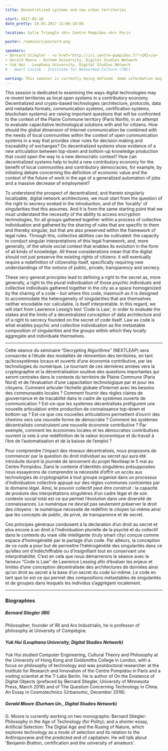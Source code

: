 ```yaml
---
title: Decentralized systems and new urban territories

start: 2017-05-18
date_pretty: 18.05.2017 15:00-18:00

location: Salle Triangle <br> Centre Pompidou <br> Paris

poster: /seminars/poster4.png

speakers:
- Bernard Stiegler - <a href="http://iri.centre-pompidou.fr">IRI</a>
- Gerald Moore - Durham University, Digital Studies Network
- Yuk Hui - Leuphana University, Digital Studies Network
# - Geert Lovink - Institute for Networked Culture (TBC)

warning: This seminar is currently being defined. Some information may change in the next days.
---
```


This session is dedicated to examining the ways digital technologies may re-invent territories as local open systems in a contributory economy. Decentralized and crypto-based technologies (architecture, protocols, data and metadata formats, communication systems, certification systems, blockchain systems) are raising important questions that will be confronted to the context of the Plaine Commune territory (Paris North), in an attempt to evaluate capacitative technological solutions with and for citizens. How should the global dimension of Internet communication be combined with the needs of local communities within the context of open communication systems in a way that provides clear rules for decision making and traceability of exchanges? Do decentralized systems show evidence of a new articulation between top-down and bottom-up knowledge production that could open the way to a new democratic context? How can decentralized systems help to build a new contributory economy for the benefit of local communities and contributory democracies, for example, by initiating debate concerning the definition of economic value and the context of the future of work in the age of a generalized automation of jobs and a massive decrease of employment?

To understand the prospect of decentralized, and therein singularly localizable, digital network architectures, we must start from the question of the right to secrecy evoked in the introduction, and of the ‘locality’ of singularities that this assumes. And it is from the same starting point that we must understand the necessity of the ability to access encryption technologies, for all groups gathered together within a process of collective individuation and gathered by the sharing of rules that are specific to them and thereby singular, but that are also preserved within the framework of legal rules. Through this, collective abilities can be cultivated: the capacity to conduct singular interpretations of this legal framework, and, more generally, of the whole social context that enables its evolution in the form of all kinds of knowledge. All these considerations mean that the digital should not just preserve the existing rights of citizens: it will eventually require a redefinition of citizenship itself, specifically requiring new understandings of the notions of public, private, transparency and secrecy.

These very general principles lead to defining a right to the secret as, more generally, a right to the plural individuation of those psychic individuals and collective individuals gathered together in the city as a space homogenized by the sharing of a code – but where this code, inasmuch as it is designed to accommodate the heterogeneity of singularities that are themselves neither encodable nor calculable, is itself interpretable. In this regard, we will start from Lawrence Lessig’s text ‘Code is Law’, in order to evaluate the stakes and the limits of a decentralized conception of data architecture and of a right to secrecy founded on the secret of code itself. Law as code is what enables psychic and collective individuation as the metastable composition of singularities and the groups within which they locally aggregate and individuate themselves.

---

Cette séance du séminaire “Decrypting Algorithms” (NEXTLEAP) sera consacrée à l’étude des modalités de réinvention des territoires, en tant qu’écosystèmes locaux et ouverts d’une économie contributive, par les technologies du numérique. Le tournant de ces dernières années vers la cryptographie et la décentralisation soulève des questions importantes qui seront centrales dans le contexte du territoire de Plaine Commune (Paris Nord) et de l’évaluation d’une capacitation technologique par et pour les citoyens. Comment articuler l’échelle globale d’Internet avec les besoins des communautés locales ? Comment fournir des règles claires de gouvernance et de tracabilité dans le cadre de systèmes ouverts de communication ? Est-ce-que les systèmes décentralisés préfigurent une nouvelle articulation entre production de connaissance top-down et bottom-up ? Est-ce que ces nouvelles articulations permettent d’ouvrir des chemins vers une nouvelle forme de démocratie ? Comment les systèmes décentralisés construisent une nouvelle économie contributive ? Par exemple, comment les économies locales et les démocraties contributives ouvrent la voie à une redéfinition de la valeur économique et du travail à l’ère de l’automatisation et de la baisse de l’emploi ?

Pour comprendre l’impact des réseaux décentralisés, nous proposons de commencer par la question du droit individuel au secret qui aura été introduite durant la journée de lancement du projet Nextleap le 5 mai au Centre Pompidou. Dans le contexte d’identités singulières présupposées nous essayerons de comprendre la nécessité d’offrir un accès aux technologies de cryptographie à tout groupe organisé dans un processus d’individuation collective appuyé sur des règles communes contraintes par le domaine légal. Ainsi, le pouvoir collectif peut être construit : la capacité de produire des interprétations singulières d’un cadre légal et de son contexte social total est ce qui permet l’évolution dans une diversité de connaissances. Le numérique ne devrait pas seulement préserver le droit des citoyens : le numérique nécessite de rédéfinir le citoyen lui-même ainsi que les concepts de public, de privé, de transparence et de secret.

Ces principes généraux conduisent à la déclaration d’un droit au secret et plus encore à un droit à l’individuation plurielle de la psyché et du collectif dans le contexte du vraie ville intelligente (truly smart city) conçue comme espace d’homogénéité par le partage d’un code. Par ailleurs, la conception de ce code a pour but de permettre l’hétérogénéité des singularités dans ce qu’elles ont d’indéchiffrable ou d’insignifiant tout en conservant une interprétabilité. C’est en cela que nous démarrerons la séance avec le fameux “Code is Law” de Lawrence Lessing afin d’évaluer les enjeux et limites d’une conception décentralisée des architectures de données ainsi qu’un droit au secret à la base d’un secret du code lui-même. Le code en tant que loi est ce qui permet des compositions métastables de singularités et de groupes dans lesquels les individus s’aggrègent localement.

---

### Biographies

##### Bernard Stiegler (IRI)

Philosopher, founder of IRI and Ars Industrialis, he is professor of philosophy at University of Compiègne.

##### Yuk Hui (Leuphana University, Digital Studies Network)

Yuk Hui studied Computer Engineering, Cultural Theory and Philosophy at the University of Hong Kong and Goldsmiths College in London, with a focus on philosophy of technology and was postdoctoral researcher at the Institute for Research and Innovation of the Centre Pompidou in Paris and a visiting scientist at the T-Labs Berlin. He is author of On the Existence of Digital Objects (prefaced by Bernard Stiegler, University of Minnesota Press, March 2016) and of The Question Concerning Technology in China. An Essay in Cosmotechnics (Urbanomic, December 2016).

##### Gerald Moore (Durham Un., Digital Studies Network)

G. Moore is currently working on two monographs: Bernard Stiegler: Philosophy in the Age of Technology (for Polity); and a shorter essay, Artificial Selection: The Digital Age and the Rusing of Nature, which explores technology as a mode of selection and its relation to the Anthropocene and the predicted end of capitalism. He will talk about 'Benjamin Bratton, certification and the university of amateurs'.
